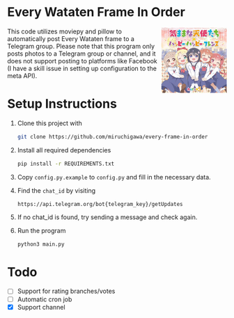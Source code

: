 # Every Wataten Frame In Order

<img src="wataten.jpeg" width="150px" align="right" />

This code utilizes moviepy and pillow to automatically post Every Wataten frame to a Telegram group. Please note that this program only posts photos to a Telegram group or channel, and it does not support posting to platforms like Facebook (I have a skill issue in setting up configuration to the meta API).



# Setup Instructions
1. Clone this project with
    ```bash
    git clone https://github.com/miruchigawa/every-frame-in-order
    ```
2. Install all required dependencies
    ```bash
    pip install -r REQUIREMENTS.txt
    ```
3. Copy `config.py.example` to `config.py` and fill in the necessary data.
4. Find the `chat_id` by visiting
    ```url
    https://api.telegram.org/bot{telegram_key}/getUpdates
    ```
5. If no chat_id is found, try sending a message and check again.

6. Run the program
    ```bash
    python3 main.py
    ```

# Todo
- [ ] Support for rating branches/votes
- [ ] Automatic cron job
- [x] Support channel